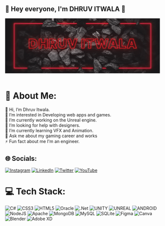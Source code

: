 ## 👋 Hey everyone, I'm DHRUV ITWALA 👋
<img align="center" src="standard.gif"><br>
<br>
# 💫 About Me:
👋 Hi, I’m Dhruv Itwala.<br>👀 I’m interested in Developing web apps and games.<br>🔭 I’m currently working on the Unreal engine.<br>🤝 I’m looking for help with designers.<br>🌱 I’m currently learning VFX and Animation.<br>💬 Ask me about my gaming career and works<br>⚡ Fun fact about me I'm an engineer.


## 🌐 Socials:
[![Instagram](https://img.shields.io/badge/Instagram-%23E4405F.svg?logo=Instagram&logoColor=white)](https://instagram.com/itwala_dhruv) [![LinkedIn](https://img.shields.io/badge/LinkedIn-%230077B5.svg?logo=linkedin&logoColor=white)](https://linkedin.com/in/dhruv-itwala) [![Twitter](https://img.shields.io/badge/Twitter-%231DA1F2.svg?logo=Twitter&logoColor=white)](https://twitter.com/DhruvItwala) [![YouTube](https://img.shields.io/badge/YouTube-%23FF0000.svg?logo=YouTube&logoColor=white)](https://youtube.com/@DhruvItwala) 

# 💻 Tech Stack:
![C#](https://img.shields.io/badge/c%23-%23239120.svg?style=for-the-badge&logo=c-sharp&logoColor=white) ![CSS3](https://img.shields.io/badge/css3-%231572B6.svg?style=for-the-badge&logo=css3&logoColor=white) ![HTML5](https://img.shields.io/badge/html5-%23E34F26.svg?style=for-the-badge&logo=html5&logoColor=white) ![Oracle](https://img.shields.io/badge/Oracle-F80000?style=for-the-badge&logo=oracle&logoColor=white) ![.Net](https://img.shields.io/badge/.NET-5C2D91?style=for-the-badge&logo=.net&logoColor=white) ![UNITY](https://img.shields.io/badge/Unity-%2320232a.svg?style=for-the-badge&logo=unity&logoColor=white) ![UNREAL](https://img.shields.io/badge/unreal-%2320232a.svg?style=for-the-badge&logo=unreal-engine&logoColor=white) ![ANDROID](https://img.shields.io/badge/android-%2320232a.svg?style=for-the-badge&logo=android&logoColor=%a4c639) ![NodeJS](https://img.shields.io/badge/node.js-6DA55F?style=for-the-badge&logo=node.js&logoColor=white) ![Apache](https://img.shields.io/badge/apache-%23D42029.svg?style=for-the-badge&logo=apache&logoColor=white) ![MongoDB](https://img.shields.io/badge/MongoDB-%234ea94b.svg?style=for-the-badge&logo=mongodb&logoColor=white) ![MySQL](https://img.shields.io/badge/mysql-%2300f.svg?style=for-the-badge&logo=mysql&logoColor=white) ![SQLite](https://img.shields.io/badge/sqlite-%2307405e.svg?style=for-the-badge&logo=sqlite&logoColor=white) 	![Figma](https://img.shields.io/badge/figma-%23F24E1E.svg?style=for-the-badge&logo=figma&logoColor=white) ![Canva](https://img.shields.io/badge/Canva-%2300C4CC.svg?style=for-the-badge&logo=Canva&logoColor=white) ![Blender](https://img.shields.io/badge/blender-%23F5792A.svg?style=for-the-badge&logo=blender&logoColor=white) ![Adobe XD](https://img.shields.io/badge/Adobe%20XD-470137?style=for-the-badge&logo=Adobe%20XD&logoColor=#FF61F6)
<!--# 📊 GitHub Stats:-->
<!--![](https://github-readme-stats.vercel.app/api?username=dhruv06122002&theme=dark&hide_border=false&include_all_commits=false&count_private=false)<br/>-->
<!--![](https://github-readme-streak-stats.herokuapp.com/?user=dhruv06122002&theme=dark&hide_border=false)<br/>-->
<!--!![](https://github-readme-stats.vercel.app/api/top-langs/?username=dhruv06122002&theme=dark&hide_border=false&include_all_commits=false&count_private=false&layout=compact)-->

<!-- Proudly created with GPRM ( https://gprm.itsvg.in ) -->
